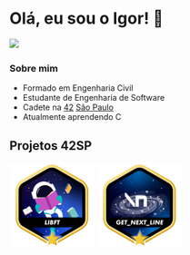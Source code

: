 # Olá, eu sou o Igor! :wave:

<a href="https://www.linkedin.com/in/igorvazf" target="_blank" alt="Linkedin">
<img src="https://img.shields.io/badge/-Linkedin-blue?style=flat-square&logo=Linkedin&logoColor=white&link=https://www.linkedin.com/in/igorvazf" /></a>

### Sobre mim

* Formado em Engenharia Civil
* Estudante de Engenharia de Software
* Cadete na [42](https://www.42.fr) [São Paulo](https://www.42sp.org.br)
* Atualmente aprendendo C

## Projetos 42SP

[![](./icons/libftm.png)](https://github.com/igorvazf/libft)
![](./icons/get_next_linem.png)
